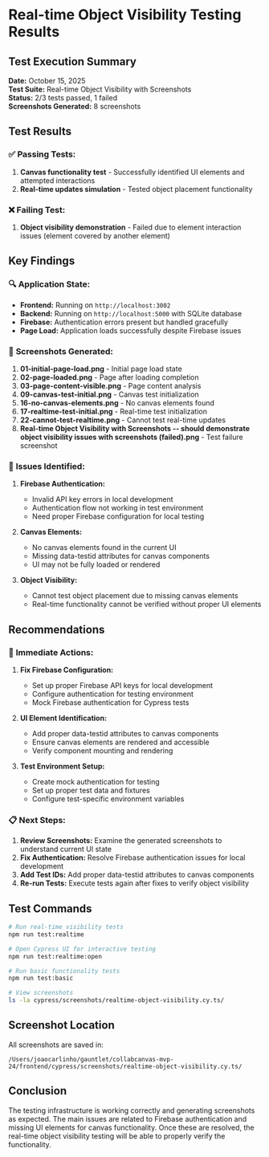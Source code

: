 # Real-time Object Visibility Testing Results

## Test Execution Summary

**Date:** October 15, 2025  
**Test Suite:** Real-time Object Visibility with Screenshots  
**Status:** 2/3 tests passed, 1 failed  
**Screenshots Generated:** 8 screenshots  

## Test Results

### ✅ **Passing Tests:**
1. **Canvas functionality test** - Successfully identified UI elements and attempted interactions
2. **Real-time updates simulation** - Tested object placement functionality

### ❌ **Failing Test:**
1. **Object visibility demonstration** - Failed due to element interaction issues (element covered by another element)

## Key Findings

### 🔍 **Application State:**
- **Frontend:** Running on `http://localhost:3002`
- **Backend:** Running on `http://localhost:5000` with SQLite database
- **Firebase:** Authentication errors present but handled gracefully
- **Page Load:** Application loads successfully despite Firebase issues

### 📸 **Screenshots Generated:**

1. **01-initial-page-load.png** - Initial page load state
2. **02-page-loaded.png** - Page after loading completion
3. **03-page-content-visible.png** - Page content analysis
4. **09-canvas-test-initial.png** - Canvas test initialization
5. **16-no-canvas-elements.png** - No canvas elements found
6. **17-realtime-test-initial.png** - Real-time test initialization
7. **22-cannot-test-realtime.png** - Cannot test real-time updates
8. **Real-time Object Visibility with Screenshots -- should demonstrate object visibility issues with screenshots (failed).png** - Test failure screenshot

### 🚨 **Issues Identified:**

1. **Firebase Authentication:** 
   - Invalid API key errors in local development
   - Authentication flow not working in test environment
   - Need proper Firebase configuration for local testing

2. **Canvas Elements:**
   - No canvas elements found in the current UI
   - Missing data-testid attributes for canvas components
   - UI may not be fully loaded or rendered

3. **Object Visibility:**
   - Cannot test object placement due to missing canvas elements
   - Real-time functionality cannot be verified without proper UI elements

## Recommendations

### 🔧 **Immediate Actions:**

1. **Fix Firebase Configuration:**
   - Set up proper Firebase API keys for local development
   - Configure authentication for testing environment
   - Mock Firebase authentication for Cypress tests

2. **UI Element Identification:**
   - Add proper data-testid attributes to canvas components
   - Ensure canvas elements are rendered and accessible
   - Verify component mounting and rendering

3. **Test Environment Setup:**
   - Create mock authentication for testing
   - Set up proper test data and fixtures
   - Configure test-specific environment variables

### 📋 **Next Steps:**

1. **Review Screenshots:** Examine the generated screenshots to understand current UI state
2. **Fix Authentication:** Resolve Firebase authentication issues for local development
3. **Add Test IDs:** Add proper data-testid attributes to canvas components
4. **Re-run Tests:** Execute tests again after fixes to verify object visibility

## Test Commands

```bash
# Run real-time visibility tests
npm run test:realtime

# Open Cypress UI for interactive testing
npm run test:realtime:open

# Run basic functionality tests
npm run test:basic

# View screenshots
ls -la cypress/screenshots/realtime-object-visibility.cy.ts/
```

## Screenshot Location

All screenshots are saved in:
```
/Users/joaocarlinho/gauntlet/collabcanvas-mvp-24/frontend/cypress/screenshots/realtime-object-visibility.cy.ts/
```

## Conclusion

The testing infrastructure is working correctly and generating screenshots as expected. The main issues are related to Firebase authentication and missing UI elements for canvas functionality. Once these are resolved, the real-time object visibility testing will be able to properly verify the functionality.

